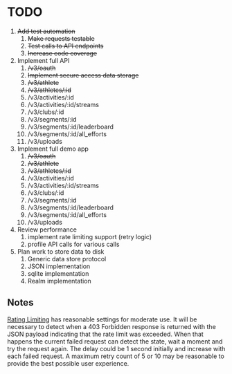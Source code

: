 # TODO

1. ~~Add test automation~~
   1. ~~Make requests testable~~
   1. ~~Test calls to API endpoints~~
   1. ~~Increase code coverage~~
1. Implement full API
   1. ~~/v3/oauth~~
   1. ~~Implement secure access data storage~~
   1. ~~/v3/athlete~~
   1. ~~/v3/athletes/:id~~
   1. /v3/activities/:id
   1. /v3/activities/:id/streams
   1. /v3/clubs/:id
   1. /v3/segments/:id
   1. /v3/segments/:id/leaderboard
   1. /v3/segments/:id/all_efforts
   1. /v3/uploads
1. Implement full demo app
   1. ~~/v3/oauth~~
   1. ~~/v3/athlete~~
   1. ~~/v3/athletes/:id~~
   1. /v3/activities/:id
   1. /v3/activities/:id/streams
   1. /v3/clubs/:id
   1. /v3/segments/:id
   1. /v3/segments/:id/leaderboard
   1. /v3/segments/:id/all_efforts
   1. /v3/uploads
1. Review performance
   1. implement rate limiting support (retry logic)
   1. profile API calls for various calls
1. Plan work to store data to disk
   1. Generic data store protocol
   1. JSON implementation
   1. sqlite implementation
   1. Realm implementation

## Notes

[Rating Limiting](http://strava.github.io/api/#rate-limiting
) has reasonable settings for moderate use. It will be necessary to detect when a 403 Forbidden response is returned with the JSON payload indicating that the rate limit was exceeded. When that happens the current failed request can detect the state, wait a moment and try the request again. The delay could be 1 second initially and increase with each failed request. A maximum retry count of 5 or 10 may be reasonable to provide the best possible user experience.  
